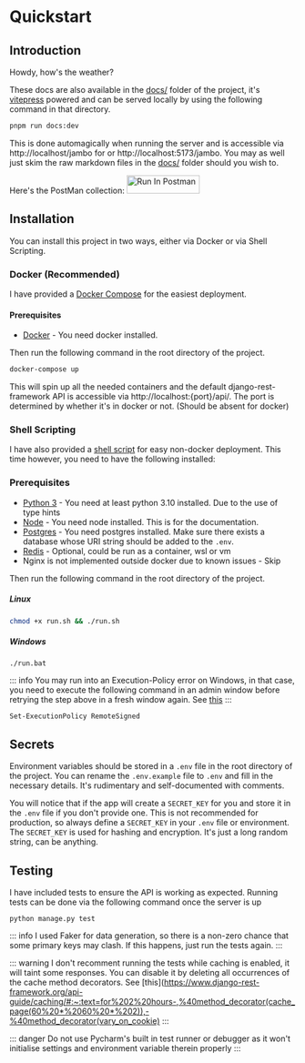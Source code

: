 # Quickstart

## Introduction

Howdy, how's the weather?

These docs are also available in the [docs/](https://github.com/kgarchie/jambo/tree/main/docs) folder of the project, it's [vitepress](https://vitepress.dev/)
powered and can be served locally by using the following command in that directory.

```bash
pnpm run docs:dev
```

This is done automagically when running the server and is accessible
via http://localhost/jambo for or http://localhost:5173/jambo.
You may as well just skim the raw markdown files in the [docs/](https://github.com/kgarchie/jambo/tree/main/docs) folder should you wish to.

Here's the PostMan collection:
[<img src="https://run.pstmn.io/button.svg" alt="Run In Postman" style="width: 128px; height: 32px;">](https://god.gw.postman.com/run-collection/15264165-ff91f75b-81bb-4bda-b45e-24002ddad076?action=collection%2Ffork&source=rip_markdown&collection-url=entityId%3D15264165-ff91f75b-81bb-4bda-b45e-24002ddad076%26entityType%3Dcollection%26workspaceId%3D91d100e3-340c-4dbd-b05b-e5eabbc100e7)

## Installation

You can install this project in two ways, either via Docker or via Shell Scripting.

### Docker (Recommended)

I have provided a [Docker Compose](./docker-compose.yml) for the easiest deployment.

#### Prerequisites

- [Docker](https://docs.docker.com/get-docker/) - You need docker installed.

Then run the following command in the root directory of the project.

```bash
docker-compose up
```

This will spin up all the needed containers and the default django-rest-framework API is accessible
via http://localhost:{port}/api/. The port is determined by whether it's in docker or not. (Should be absent for docker)

### Shell Scripting

I have also provided a [shell script](https://github.com/kgarchie/jambo/tree/main/docs) for easy non-docker deployment.
This time however, you need to have the following installed:

### Prerequisites

- [Python 3](https://www.python.org/downloads/) - You need at least python 3.10 installed. Due to the use of type hints
- [Node](https://nodejs.org/en/download/) - You need node installed. This is for the documentation.
- [Postgres](https://www.postgresql.org/download/) - You need postgres installed. Make sure there exists a database
  whose URI string should be added to the `.env`.
- [Redis](https://redis.io/download) - Optional, could be run as a container, wsl or vm
- Nginx is not implemented outside docker due to known issues - Skip

Then run the following command in the root directory of the project.

##### Linux

```bash
chmod +x run.sh && ./run.sh
```

##### Windows

```shell
./run.bat
````

::: info
You may run into an Execution-Policy error on Windows, in that case, you need to execute the following command
in an admin window before retrying the step above in a fresh window again.
See [this](https://learn.microsoft.com/en-us/powershell/module/microsoft.powershell.security/set-executionpolicy?view=powershell-7.4#:~:text=Copy-,Set%2DExecutionPolicy%20%2DExecutionPolicy%20RemoteSigned%20%2DScope%20LocalMachine,-Get%2DExecutionPolicy%20%2DList)
:::

```shell
Set-ExecutionPolicy RemoteSigned
```

## Secrets

Environment variables should be stored in a `.env` file in the root directory of the project. You can rename
the `.env.example` file to `.env` and fill in the necessary details. It's rudimentary and self-documented with comments.

You will notice that if the app will create a `SECRET_KEY` for you and store it in the `.env` file if you don't provide
one. This is not recommended for
production, so always define a `SECRET_KEY` in your `.env` file or environment. The `SECRET_KEY` is used for hashing and
encryption. It's just a long random string, can be anything.

## Testing

I have included tests to ensure the API is working as expected.
Running tests can be done via the following command once the server is up

```shell
python manage.py test
```

::: info
I used Faker for data generation, so there is a non-zero chance that some primary keys may clash.
If this happens, just run the tests again.
:::

::: warning
I don't recomment running the tests while caching is enabled, it will taint some responses. You can disable it by deleting all occurrences of the cache method decorators. See [this](https://www.django-rest-framework.org/api-guide/caching/#:~:text=for%202%20hours-,%40method_decorator(cache_page(60%20*%2060%20*%202)),-%40method_decorator(vary_on_cookie)
:::

::: danger
Do not use Pycharm's built in test runner or debugger as it won't initialise settings and environment
variable therein properly
:::
